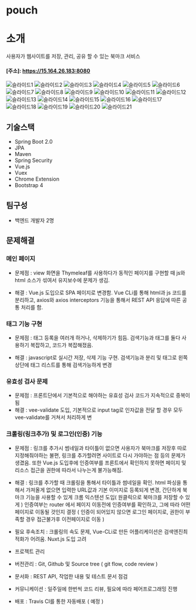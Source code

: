 # pouch 
# 소개
사용자가 웹사이트를 저장, 관리, 공유 할 수 있는 북마크 서비스

#### [주소]: https://15.164.26.183:8080

![슬라이드1](./img/슬라이드1.PNG)
![슬라이드2](./img/슬라이드2.PNG)
![슬라이드3](./img/슬라이드3.PNG)
![슬라이드4](./img/슬라이드4.PNG)
![슬라이드5](./img/슬라이드5.PNG)
![슬라이드6](./img/슬라이드6.PNG)
![슬라이드7](./img/슬라이드7.PNG)
![슬라이드8](./img/슬라이드8.PNG)
![슬라이드9](./img/슬라이드9.PNG)
![슬라이드10](./img/슬라이드10.PNG)
![슬라이드11](./img/슬라이드11.PNG)
![슬라이드12](./img/슬라이드12.PNG)
![슬라이드13](./img/슬라이드13.PNG)
![슬라이드14](./img/슬라이드14.PNG)
![슬라이드15](./img/슬라이드15.PNG)
![슬라이드16](./img/슬라이드16.PNG)
![슬라이드17](./img/슬라이드17.PNG)
![슬라이드18](./img/슬라이드18.PNG)
![슬라이드19](./img/슬라이드19.PNG)
![슬라이드20](./img/슬라이드20.PNG)
![슬라이드21](./img/슬라이드21.PNG)



## 기술스택
* Spring Boot 2.0
* JPA
* Maven
* Spring Security
* Vue.js
* Vuex
* Chrome Extension
* Bootstrap 4

## 팀구성
* 백엔드 개발자 2명

## 문제해결

### 메인 페이지 

* 문제점 : view 화면을 Thymeleaf를 사용하다가 동적인 페이지를 구현할 때 js와 html 소스가 섞여서 유지보수에 문제가 생김. 

* 해결 : Vue.js 도입으로 SPA 페이지로 변경함. Vue CLi를 통해 html과 js 코드를 분리하고, axios와 axios interceptors 
기능을 통해서 REST API 응답에 따른 공통 처리를 함.

### 태그 기능 구현

* 문제점 : 태그 등록을 여러개 하거나, 삭제하기가 힘듬. 검색기능과 태그를 둘다 사용하기 복잡하고, 코드가 복잡해졌음.

* 해결 :  javascript로 실시간 저장, 삭제 기능 구현. 검색기능과 분리 및 태그로 왼쪽상단에 태그 리스트를 통해 검색가능하게 변경

### 유효성 검사 문제

* 문제점 : 프론트단에서 기본적으로 해야하는 유효성 검사 코드가 지속적으로 중복이 됨
* 해결 : vee-validate 도입, 기본적으로 input tag로 인자값을 전달 할 경우 모두 vee-validate를 거쳐서 처리하게 변

### 크롤링(링크추가) 및 로그인(인증) 기능 

* 문제점 : 링크를 추가시 썸네일과 타이틀이 없으면 사용자가 북마크를 저장후 따로 지정해줘야하는 불편, 링크를 추가할려면 사이트로 다시 가야하는 점 등의 문제가 생겼음. 
또한 Vue.js 도입후에 인증여부를 프론트에서 확인하지 못하면 페이지 및 리소스 접근을 권한에 따라서 나누는게 불가능해짐.

* 해결 : 링크를 추가할 때 크롤링을 통해서 타이틀과 썸네일을 확인. html 파싱을 통해서 가져올게 없으면 입력한 URL값과 기본 이미지로 등록되게 변경, 간단하게 북마크 기능을 사용할 수 있게 크롬 익스텐션 도입( 원클릭으로 북마크를 저장할 수 있게 ) 인증여부는 router 에서 페이지 이동전에 인증여부를 확인하고, 그에 따라 어떤 페이지로 이동될 것인지 결정 ( 인증이 되어있지 않으면 로그인 페이지로, 권한이 부족할 경우 접근불가후 이전페이지로 이동 ) 

* 필요 후속조치 : 크롤링의 속도 문제, Vue-CLi로 만든 어플리케이션은 검색엔진최적화가 어려움. Nuxt.js 도입 고려
 
* 프로젝트 관리 
* 버전관리 : Git, Github 및 Source tree ( git flow, code review )
* 문서화 : REST API, 작업한 내용 및 테스트 문서 점검
* 커뮤니케이션 : 일주일에 한번씩 코드 리뷰, 필요에 따라 페어프로그래밍 진행
* 배포 : Travis CI를 통한 자동배포 ( 예정 )
